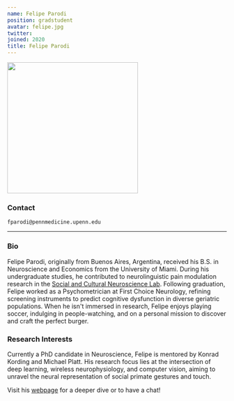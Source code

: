 ```yaml
---
name: Felipe Parodi
position: gradstudent
avatar: felipe.jpg
twitter:
joined: 2020
title: Felipe Parodi
---
```


<img width="300" src="{{site.baseurl}}/images/people/{{page.avatar}}" data-action="zoom">

### Contact

<i class="fa fa-envelope-o"></i>  `fparodi@pennmedicine.upenn.edu`<br>

<hr>

### Bio

Felipe Parodi, originally from Buenos Aires, Argentina, received his B.S. in Neuroscience and Economics from the University of Miami. During his undergraduate studies, he contributed to neurolinguistic pain modulation research in the [Social and Cultural Neuroscience Lab](http://www.losinlab.org/). Following graduation, Felipe worked as a Psychometrician at First Choice Neurology, refining screening instruments to predict cognitive dysfunction in diverse geriatric populations. When he isn't immersed in research, Felipe enjoys playing soccer, indulging in people-watching, and on a personal mission to discover and craft the perfect burger.

### Research Interests

Currently a PhD candidate in Neuroscience, Felipe is mentored by Konrad Kording and Michael Platt. His research focus lies at the intersection of deep learning, wireless neurophysiology, and computer vision, aiming to unravel the neural representation of social primate gestures and touch.


Visit his [webpage](https://felipe-parodi.github.io/) for a deeper dive or to have a chat!
